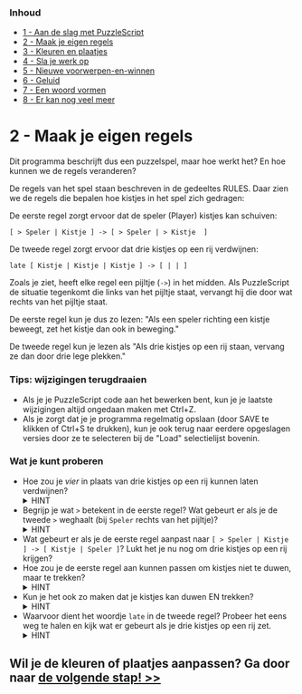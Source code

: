### Inhoud

- [1 - Aan de slag met PuzzleScript](1-aan-de-slag-met-puzzlescript.md)
- [2 - Maak je eigen regels](2-maak-je-eigen-regels.md)
- [3 - Kleuren en plaatjes](3-kleuren-en-plaatjes.md)
- [4 - Sla je werk op](4-sla-je-werk-op.md)
- [5 - Nieuwe voorwerpen-en-winnen](5-nieuwe-voorwerpen-en-winnen.md)
- [6 - Geluid](6-geluid.md)
- [7 - Een woord vormen](7-een-woord-vormen.md)
- [8 - Er kan nog veel meer](8-er-kan-nog-veel-meer.md)

# 2 - Maak je eigen regels

Dit programma beschrijft dus een puzzelspel, maar hoe werkt het? En hoe kunnen we de regels veranderen?

De regels van het spel staan beschreven in de gedeeltes RULES. Daar zien we de regels die bepalen hoe kistjes in het spel zich gedragen:

De eerste regel zorgt ervoor dat de speler (Player) kistjes kan schuiven:
```
[ > Speler | Kistje ] -> [ > Speler | > Kistje  ]
```

De tweede regel zorgt ervoor dat drie kistjes op een rij verdwijnen:
```
late [ Kistje | Kistje | Kistje ] -> [ | | ]
```

Zoals je ziet, heeft elke regel een pijltje (`->`) in het midden. Als PuzzleScript de situatie tegenkomt die links van het pijltje staat, vervangt hij die door wat rechts van het pijltje staat.

De eerste regel kun je dus zo lezen: "Als een speler richting een kistje beweegt, zet het kistje dan ook in beweging."

De tweede regel kun je lezen als "Als drie kistjes op een rij staan, vervang ze dan door drie lege plekken."

### Tips: wijzigingen terugdraaien
- Als je je PuzzleScript code aan het bewerken bent, kun je je laatste wijzigingen altijd ongedaan maken met Ctrl+Z.
- Als je zorgt dat je je programma regelmatig opslaan (door SAVE te klikken of Ctrl+S te drukken), kun je ook terug naar eerdere opgeslagen versies door ze te selecteren bij de "Load" selectielijst bovenin.

### Wat je kunt proberen ###
- Hoe zou je *vier* in plaats van drie kistjes op een rij kunnen laten verdwijnen?
  <details><summary>HINT</summary>Voeg zowel links en rechts een extra vakje toe in de regel. Vakjes worden gescheiden door <code>|</code>. Links en rechts van het pijltje moeten altijd evenveel vakjes staan.</details>
- Begrijp je wat `>` betekent in de eerste regel? Wat gebeurt er als je de tweede `>` weghaalt (bij `Speler` rechts van het pijltje)?
  <details><summary>HINT</summary><code>&gt;</code> heeft met beweging te maken. <code>&gt; Speler</code> betekent hier in feite: een naar het kistje bewegende speler.</details>
- Wat gebeurt er als je de eerste regel aanpast naar `[ > Speler | Kistje ] -> [ Kistje | Speler ]`? Lukt het je nu nog om drie kistjes op een rij krijgen?
- Hoe zou je de eerste regel aan kunnen passen om kistjes niet te duwen, maar te trekken?   <details><summary>HINT</summary>Als <code>&gt; Speler</code> betekent "een speler die naar het kistje beweegt", hoe zou je dan "een speler die van het kistje af beweegt" zeggen?</details>
- Kun je het ook zo maken dat je kistjes kan duwen EN trekken?
  <details><summary>HINT</summary>Je kunt de eerste regel kopieren voor je 'm aanpast zoals bij de vorige vraag.</details>
- Waarvoor dient het woordje `late` in de tweede regel? Probeer het eens weg te halen en kijk wat er gebeurt als je drie kistjes op een rij zet.
  <details><summary>HINT</summary>Zonder het woordje <code>late</code> win je niet direct als je drie kistjes op een rij zet, maar pas als je nog een stap doet.</details>

## Wil je de kleuren of plaatjes aanpassen? Ga door naar [de volgende stap! >>](3-kleuren-en-plaatjes.md)